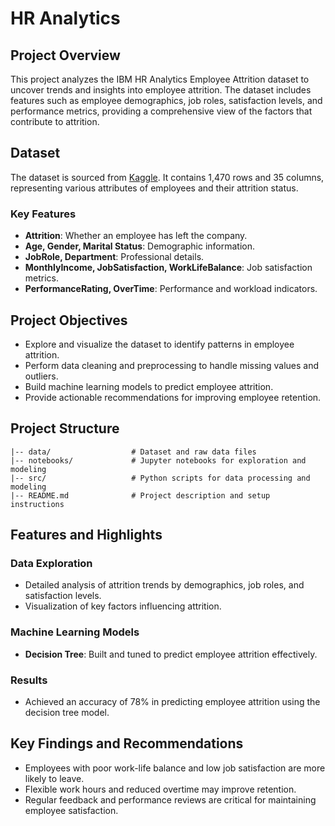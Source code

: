 # HR Analytics

## Project Overview
This project analyzes the IBM HR Analytics Employee Attrition dataset to uncover trends and insights into employee attrition. The dataset includes features such as employee demographics, job roles, satisfaction levels, and performance metrics, providing a comprehensive view of the factors that contribute to attrition. 

## Dataset
The dataset is sourced from [Kaggle](https://www.kaggle.com/datasets/pavansubhasht/ibm-hr-analytics-attrition-dataset/data). It contains 1,470 rows and 35 columns, representing various attributes of employees and their attrition status.

### Key Features
- **Attrition**: Whether an employee has left the company.
- **Age, Gender, Marital Status**: Demographic information.
- **JobRole, Department**: Professional details.
- **MonthlyIncome, JobSatisfaction, WorkLifeBalance**: Job satisfaction metrics.
- **PerformanceRating, OverTime**: Performance and workload indicators.

## Project Objectives
- Explore and visualize the dataset to identify patterns in employee attrition.
- Perform data cleaning and preprocessing to handle missing values and outliers.
- Build machine learning models to predict employee attrition.
- Provide actionable recommendations for improving employee retention.

## Project Structure
```
|-- data/                  # Dataset and raw data files
|-- notebooks/             # Jupyter notebooks for exploration and modeling
|-- src/                   # Python scripts for data processing and modeling
|-- README.md              # Project description and setup instructions
```



## Features and Highlights
### Data Exploration
- Detailed analysis of attrition trends by demographics, job roles, and satisfaction levels.
- Visualization of key factors influencing attrition.

### Machine Learning Models
- **Decision Tree**: Built and tuned to predict employee attrition effectively.


### Results
- Achieved an accuracy of 78% in predicting employee attrition using the decision tree model.


## Key Findings and Recommendations
- Employees with poor work-life balance and low job satisfaction are more likely to leave.
- Flexible work hours and reduced overtime may improve retention.
- Regular feedback and performance reviews are critical for maintaining employee satisfaction.

